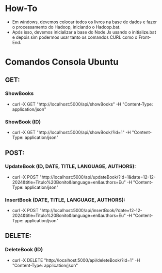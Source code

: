 # How-To
- Em windows, devemos colocar todos os livros na base de dados e fazer o processamento do Hadoop, iniciando o Hadoop.bat.
- Após isso, devemos inicializar a base do Node.Js usando o initialize.bat e depois sim podermos usar tanto os comandos CURL como o Front-End.

# Comandos Consola Ubuntu

## GET:

### ShowBooks
- curl -X GET "http://localhost:5000/api/showBooks" -H "Content-Type: application/json"

### ShowBook (ID)
- curl -X GET "http://localhost:5000/api/showBook/?id=1" -H "Content-Type: application/json"

## POST:

### UpdateBook (ID, DATE, TITLE, LANGUAGE, AUTHORS):
- curl -X POST "http://localhost:5000/api/updateBook/?id=1&date=12-12-2024&title=Titulo%20Bonito&language=en&authors=Eu" -H "Content-Type: application/json"

### InsertBook (DATE, TITLE, LANGUAGE, AUTHORS):
- curl -X POST "http://localhost:5000/api/insertBook/?date=12-12-2024&title=Titulo%20Bonito&language=en&authors=Eu" -H "Content-Type: application/json"

## DELETE:

### DeleteBook (ID)
- curl -X DELETE "http://localhost:5000/api/deleteBook/?id=1" -H "Content-Type: application/json"
